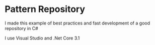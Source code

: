 # Pattern Repository

I made this example of best practices and fast development of a good repository in C#

I use Visual Studio and .Net Core 3.1

